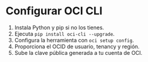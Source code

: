 # Configurar OCI CLI

1. Instala Python y pip si no los tienes.
2. Ejecuta `pip install oci-cli --upgrade`.
3. Configura la herramienta con `oci setup config`.
4. Proporciona el OCID de usuario, tenancy y región.
5. Sube la clave pública generada a tu cuenta de OCI.
